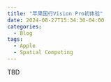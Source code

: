 ```yaml
---
title: "苹果国行Vision Pro初体验"
date: 2024-08-27T15:34:30-04:00
categories:
  - Blog
tags:
  - Apple
  - Spatial Computing
---
```

TBD

